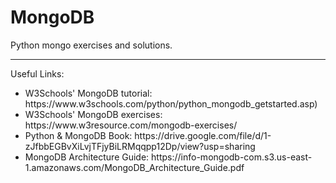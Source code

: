 <h1>MongoDB</h1>
Python mongo exercises and solutions.
<hr>
<p>
    Useful Links:
<ul>
<li>W3Schools' MongoDB tutorial: https://www.w3schools.com/python/python_mongodb_getstarted.asp)</li>
<li>W3Schools' MongoDB exercises: https://www.w3resource.com/mongodb-exercises/</li>
<li>Python & MongoDB Book: https://drive.google.com/file/d/1-zJfbbEGBvXiLvjTFjyBiLRMqqpp12Dp/view?usp=sharing</li>
<li>MongoDB Architecture Guide: https://info-mongodb-com.s3.us-east-1.amazonaws.com/MongoDB_Architecture_Guide.pdf</li>
</ul>
</p>